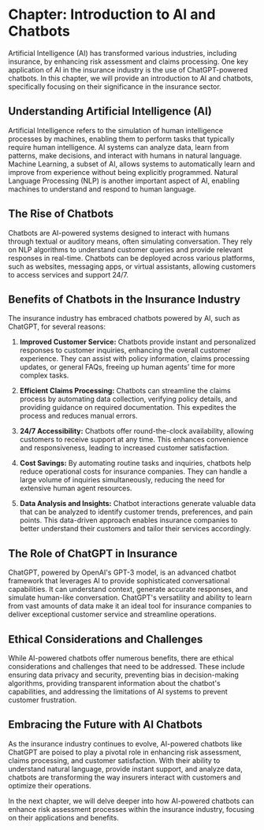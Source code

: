 Chapter: Introduction to AI and Chatbots
========================================

Artificial Intelligence (AI) has transformed various industries, including insurance, by enhancing risk assessment and claims processing. One key application of AI in the insurance industry is the use of ChatGPT-powered chatbots. In this chapter, we will provide an introduction to AI and chatbots, specifically focusing on their significance in the insurance sector.

Understanding Artificial Intelligence (AI)
------------------------------------------

Artificial Intelligence refers to the simulation of human intelligence processes by machines, enabling them to perform tasks that typically require human intelligence. AI systems can analyze data, learn from patterns, make decisions, and interact with humans in natural language. Machine Learning, a subset of AI, allows systems to automatically learn and improve from experience without being explicitly programmed. Natural Language Processing (NLP) is another important aspect of AI, enabling machines to understand and respond to human language.

The Rise of Chatbots
--------------------

Chatbots are AI-powered systems designed to interact with humans through textual or auditory means, often simulating conversation. They rely on NLP algorithms to understand customer queries and provide relevant responses in real-time. Chatbots can be deployed across various platforms, such as websites, messaging apps, or virtual assistants, allowing customers to access services and support 24/7.

Benefits of Chatbots in the Insurance Industry
----------------------------------------------

The insurance industry has embraced chatbots powered by AI, such as ChatGPT, for several reasons:

1. **Improved Customer Service:** Chatbots provide instant and personalized responses to customer inquiries, enhancing the overall customer experience. They can assist with policy information, claims processing updates, or general FAQs, freeing up human agents' time for more complex tasks.

2. **Efficient Claims Processing:** Chatbots can streamline the claims process by automating data collection, verifying policy details, and providing guidance on required documentation. This expedites the process and reduces manual errors.

3. **24/7 Accessibility:** Chatbots offer round-the-clock availability, allowing customers to receive support at any time. This enhances convenience and responsiveness, leading to increased customer satisfaction.

4. **Cost Savings:** By automating routine tasks and inquiries, chatbots help reduce operational costs for insurance companies. They can handle a large volume of inquiries simultaneously, reducing the need for extensive human agent resources.

5. **Data Analysis and Insights:** Chatbot interactions generate valuable data that can be analyzed to identify customer trends, preferences, and pain points. This data-driven approach enables insurance companies to better understand their customers and tailor their services accordingly.

The Role of ChatGPT in Insurance
--------------------------------

ChatGPT, powered by OpenAI's GPT-3 model, is an advanced chatbot framework that leverages AI to provide sophisticated conversational capabilities. It can understand context, generate accurate responses, and simulate human-like conversation. ChatGPT's versatility and ability to learn from vast amounts of data make it an ideal tool for insurance companies to deliver exceptional customer service and streamline operations.

Ethical Considerations and Challenges
-------------------------------------

While AI-powered chatbots offer numerous benefits, there are ethical considerations and challenges that need to be addressed. These include ensuring data privacy and security, preventing bias in decision-making algorithms, providing transparent information about the chatbot's capabilities, and addressing the limitations of AI systems to prevent customer frustration.

Embracing the Future with AI Chatbots
-------------------------------------

As the insurance industry continues to evolve, AI-powered chatbots like ChatGPT are poised to play a pivotal role in enhancing risk assessment, claims processing, and customer satisfaction. With their ability to understand natural language, provide instant support, and analyze data, chatbots are transforming the way insurers interact with customers and optimize their operations.

In the next chapter, we will delve deeper into how AI-powered chatbots can enhance risk assessment processes within the insurance industry, focusing on their applications and benefits.
